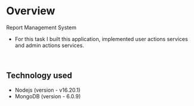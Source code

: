 # Overview
Report Management System
- For this task I built this application, implemented user actions services and admin actions services.
<br>

## Technology used
- Nodejs (version - v16.20.1)
- MongoDB (version - 6.0.9)

